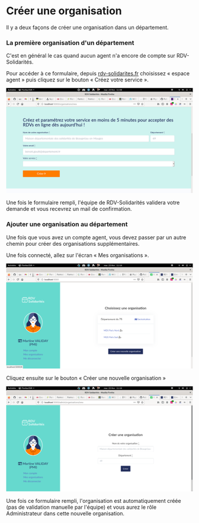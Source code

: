 # Créer une organisation

Il y a deux façons de créer une organisation dans un département.

### La première organisation d'un département

C'est en général le cas quand aucun agent n'a encore de compte sur RDV-Solidarités.

Pour accéder à ce formulaire, depuis [rdv-solidarites.fr](https://www.rdv-solidarites.fr/) choisissez « espace agent » puis cliquez sur le bouton « Créez votre service ».

![Ce formulaire va créer un agent et une organisation.](../../.gitbook/assets/capture-decran-de-2021-02-23-11-08-49.png)

Une fois le formulaire rempli, l'équipe de RDV-Solidarités validera votre demande et vous recevrez un mail de confirmation.

### Ajouter une organisation au département

Une fois que vous avez un compte agent, vous devez passer par un autre chemin pour créer des organisations supplémentaires.

Une fois connecté, allez sur l'écran « Mes organisations ».

![](../../.gitbook/assets/capture-decran-de-2021-02-23-11-16-30.png)

Cliquez ensuite sur le bouton « Créer une nouvelle organisation »

![](../../.gitbook/assets/capture-decran-de-2021-02-23-11-16-34.png)

Une fois ce formulaire rempli, l'organisation est automatiquement créée (pas de validation manuelle par l'équipe) et vous aurez le rôle Administrateur dans cette nouvelle organisation.
